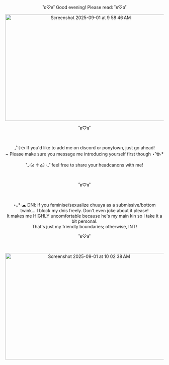 <p align="center">˚ʚ♡ɞ˚ Good evening! Please read: ˚ʚ♡ɞ˚<br/></p>

<p align="center"><img width="528" height="339" alt="Screenshot 2025-09-01 at 9 58 46 AM" src="https://github.com/user-attachments/assets/da48d8ef-b771-4a60-b314-b52124d65c27" />
</p>

<p align="center">˚ʚ♡ɞ˚</p><br/>


<p align="center">₊˚⊹ᰔ If you'd like to add me on discord or ponytown, just go ahead!<br/>~ Please make sure you message me introducing yourself first though ⋆˚✿˖°<br/><br/>˚₊‧꒰ა ♱ ໒꒱ ‧₊˚ feel free to share your headcanons with me!</p><br/>

<p align="center">˚ʚ♡ɞ˚</p><br/>

<p align="center">⋆｡°·☁︎ DNI: if you feminise/sexualize chuuya as a submissive/bottom twink... I block my dnis freely. Don't even joke about it please! <br/>It makes me HIGHLY uncomfortable because he's my main kin so I take it a bit personal.<br/>That's just my friendly boundaries; otherwise, INT!</p>

<p align="center">˚ʚ♡ɞ˚</p><br/>

<p align="center"><img width="517" height="339" alt="Screenshot 2025-09-01 at 10 02 38 AM" src="https://github.com/user-attachments/assets/2eba94d2-abe2-4b85-b458-08b71f707856" />
</p>
